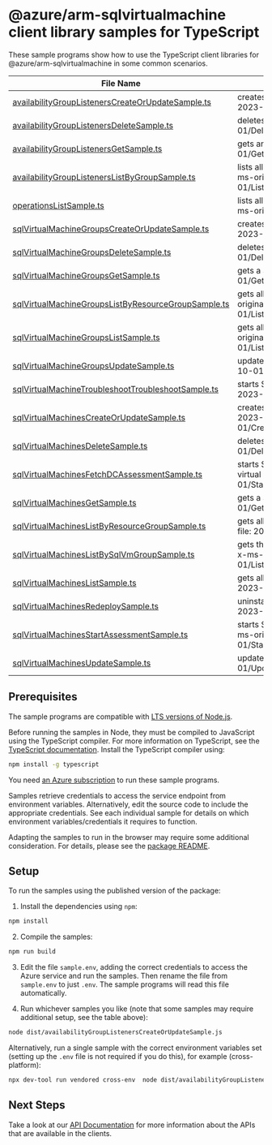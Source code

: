# @azure/arm-sqlvirtualmachine client library samples for TypeScript

These sample programs show how to use the TypeScript client libraries for @azure/arm-sqlvirtualmachine in some common scenarios.

| **File Name**                                                                                           | **Description**                                                                                                                                                     |
| ------------------------------------------------------------------------------------------------------- | ------------------------------------------------------------------------------------------------------------------------------------------------------------------- |
| [availabilityGroupListenersCreateOrUpdateSample.ts][availabilitygrouplistenerscreateorupdatesample]     | creates or updates an availability group listener. x-ms-original-file: 2023-10-01/CreateOrUpdateAvailabilityGroupListener.json                                      |
| [availabilityGroupListenersDeleteSample.ts][availabilitygrouplistenersdeletesample]                     | deletes an availability group listener. x-ms-original-file: 2023-10-01/DeleteAvailabilityGroupListener.json                                                         |
| [availabilityGroupListenersGetSample.ts][availabilitygrouplistenersgetsample]                           | gets an availability group listener. x-ms-original-file: 2023-10-01/GetAvailabilityGroupListener.json                                                               |
| [availabilityGroupListenersListByGroupSample.ts][availabilitygrouplistenerslistbygroupsample]           | lists all availability group listeners in a SQL virtual machine group. x-ms-original-file: 2023-10-01/ListByGroupAvailabilityGroupListener.json                     |
| [operationsListSample.ts][operationslistsample]                                                         | lists all of the available SQL Virtual Machine Rest API operations. x-ms-original-file: 2023-10-01/ListOperation.json                                               |
| [sqlVirtualMachineGroupsCreateOrUpdateSample.ts][sqlvirtualmachinegroupscreateorupdatesample]           | creates or updates a SQL virtual machine group. x-ms-original-file: 2023-10-01/CreateOrUpdateSqlVirtualMachineGroup.json                                            |
| [sqlVirtualMachineGroupsDeleteSample.ts][sqlvirtualmachinegroupsdeletesample]                           | deletes a SQL virtual machine group. x-ms-original-file: 2023-10-01/DeleteSqlVirtualMachineGroup.json                                                               |
| [sqlVirtualMachineGroupsGetSample.ts][sqlvirtualmachinegroupsgetsample]                                 | gets a SQL virtual machine group. x-ms-original-file: 2023-10-01/GetSqlVirtualMachineGroup.json                                                                     |
| [sqlVirtualMachineGroupsListByResourceGroupSample.ts][sqlvirtualmachinegroupslistbyresourcegroupsample] | gets all SQL virtual machine groups in a resource group. x-ms-original-file: 2023-10-01/ListByResourceGroupSqlVirtualMachineGroup.json                              |
| [sqlVirtualMachineGroupsListSample.ts][sqlvirtualmachinegroupslistsample]                               | gets all SQL virtual machine groups in a subscription. x-ms-original-file: 2023-10-01/ListSubscriptionSqlVirtualMachineGroup.json                                   |
| [sqlVirtualMachineGroupsUpdateSample.ts][sqlvirtualmachinegroupsupdatesample]                           | updates SQL virtual machine group tags. x-ms-original-file: 2023-10-01/UpdateSqlVirtualMachineGroup.json                                                            |
| [sqlVirtualMachineTroubleshootTroubleshootSample.ts][sqlvirtualmachinetroubleshoottroubleshootsample]   | starts SQL virtual machine troubleshooting. x-ms-original-file: 2023-10-01/TroubleshootSqlVirtualMachine.json                                                       |
| [sqlVirtualMachinesCreateOrUpdateSample.ts][sqlvirtualmachinescreateorupdatesample]                     | creates or updates a SQL virtual machine. x-ms-original-file: 2023-10-01/CreateOrUpdateSqlVirtualMachineAutomatedBackupWeekly.json                                  |
| [sqlVirtualMachinesDeleteSample.ts][sqlvirtualmachinesdeletesample]                                     | deletes a SQL virtual machine. x-ms-original-file: 2023-10-01/DeleteSqlVirtualMachine.json                                                                          |
| [sqlVirtualMachinesFetchDCAssessmentSample.ts][sqlvirtualmachinesfetchdcassessmentsample]               | starts SQL best practices Assessment with Disk Config rules on SQL virtual machine x-ms-original-file: 2023-10-01/StartDiskConfigAssessmentOnSqlVirtualMachine.json |
| [sqlVirtualMachinesGetSample.ts][sqlvirtualmachinesgetsample]                                           | gets a SQL virtual machine. x-ms-original-file: 2023-10-01/GetSqlVirtualMachine.json                                                                                |
| [sqlVirtualMachinesListByResourceGroupSample.ts][sqlvirtualmachineslistbyresourcegroupsample]           | gets all SQL virtual machines in a resource group. x-ms-original-file: 2023-10-01/ListByResourceGroupSqlVirtualMachine.json                                         |
| [sqlVirtualMachinesListBySqlVmGroupSample.ts][sqlvirtualmachineslistbysqlvmgroupsample]                 | gets the list of sql virtual machines in a SQL virtual machine group. x-ms-original-file: 2023-10-01/ListBySqlVirtualMachineGroupSqlVirtualMachine.json             |
| [sqlVirtualMachinesListSample.ts][sqlvirtualmachineslistsample]                                         | gets all SQL virtual machines in a subscription. x-ms-original-file: 2023-10-01/ListSubscriptionSqlVirtualMachine.json                                              |
| [sqlVirtualMachinesRedeploySample.ts][sqlvirtualmachinesredeploysample]                                 | uninstalls and reinstalls the SQL IaaS Extension. x-ms-original-file: 2023-10-01/RedeploySqlVirtualMachine.json                                                     |
| [sqlVirtualMachinesStartAssessmentSample.ts][sqlvirtualmachinesstartassessmentsample]                   | starts SQL best practices Assessment on SQL virtual machine. x-ms-original-file: 2023-10-01/StartAssessmentOnSqlVirtualMachine.json                                 |
| [sqlVirtualMachinesUpdateSample.ts][sqlvirtualmachinesupdatesample]                                     | updates SQL virtual machine tags. x-ms-original-file: 2023-10-01/UpdateSqlVirtualMachine.json                                                                       |

## Prerequisites

The sample programs are compatible with [LTS versions of Node.js](https://github.com/nodejs/release#release-schedule).

Before running the samples in Node, they must be compiled to JavaScript using the TypeScript compiler. For more information on TypeScript, see the [TypeScript documentation][typescript]. Install the TypeScript compiler using:

```bash
npm install -g typescript
```

You need [an Azure subscription][freesub] to run these sample programs.

Samples retrieve credentials to access the service endpoint from environment variables. Alternatively, edit the source code to include the appropriate credentials. See each individual sample for details on which environment variables/credentials it requires to function.

Adapting the samples to run in the browser may require some additional consideration. For details, please see the [package README][package].

## Setup

To run the samples using the published version of the package:

1. Install the dependencies using `npm`:

```bash
npm install
```

2. Compile the samples:

```bash
npm run build
```

3. Edit the file `sample.env`, adding the correct credentials to access the Azure service and run the samples. Then rename the file from `sample.env` to just `.env`. The sample programs will read this file automatically.

4. Run whichever samples you like (note that some samples may require additional setup, see the table above):

```bash
node dist/availabilityGroupListenersCreateOrUpdateSample.js
```

Alternatively, run a single sample with the correct environment variables set (setting up the `.env` file is not required if you do this), for example (cross-platform):

```bash
npx dev-tool run vendored cross-env  node dist/availabilityGroupListenersCreateOrUpdateSample.js
```

## Next Steps

Take a look at our [API Documentation][apiref] for more information about the APIs that are available in the clients.

[availabilitygrouplistenerscreateorupdatesample]: https://github.com/Azure/azure-sdk-for-js/blob/main/sdk/sqlvirtualmachine/arm-sqlvirtualmachine/samples/v5/typescript/src/availabilityGroupListenersCreateOrUpdateSample.ts
[availabilitygrouplistenersdeletesample]: https://github.com/Azure/azure-sdk-for-js/blob/main/sdk/sqlvirtualmachine/arm-sqlvirtualmachine/samples/v5/typescript/src/availabilityGroupListenersDeleteSample.ts
[availabilitygrouplistenersgetsample]: https://github.com/Azure/azure-sdk-for-js/blob/main/sdk/sqlvirtualmachine/arm-sqlvirtualmachine/samples/v5/typescript/src/availabilityGroupListenersGetSample.ts
[availabilitygrouplistenerslistbygroupsample]: https://github.com/Azure/azure-sdk-for-js/blob/main/sdk/sqlvirtualmachine/arm-sqlvirtualmachine/samples/v5/typescript/src/availabilityGroupListenersListByGroupSample.ts
[operationslistsample]: https://github.com/Azure/azure-sdk-for-js/blob/main/sdk/sqlvirtualmachine/arm-sqlvirtualmachine/samples/v5/typescript/src/operationsListSample.ts
[sqlvirtualmachinegroupscreateorupdatesample]: https://github.com/Azure/azure-sdk-for-js/blob/main/sdk/sqlvirtualmachine/arm-sqlvirtualmachine/samples/v5/typescript/src/sqlVirtualMachineGroupsCreateOrUpdateSample.ts
[sqlvirtualmachinegroupsdeletesample]: https://github.com/Azure/azure-sdk-for-js/blob/main/sdk/sqlvirtualmachine/arm-sqlvirtualmachine/samples/v5/typescript/src/sqlVirtualMachineGroupsDeleteSample.ts
[sqlvirtualmachinegroupsgetsample]: https://github.com/Azure/azure-sdk-for-js/blob/main/sdk/sqlvirtualmachine/arm-sqlvirtualmachine/samples/v5/typescript/src/sqlVirtualMachineGroupsGetSample.ts
[sqlvirtualmachinegroupslistbyresourcegroupsample]: https://github.com/Azure/azure-sdk-for-js/blob/main/sdk/sqlvirtualmachine/arm-sqlvirtualmachine/samples/v5/typescript/src/sqlVirtualMachineGroupsListByResourceGroupSample.ts
[sqlvirtualmachinegroupslistsample]: https://github.com/Azure/azure-sdk-for-js/blob/main/sdk/sqlvirtualmachine/arm-sqlvirtualmachine/samples/v5/typescript/src/sqlVirtualMachineGroupsListSample.ts
[sqlvirtualmachinegroupsupdatesample]: https://github.com/Azure/azure-sdk-for-js/blob/main/sdk/sqlvirtualmachine/arm-sqlvirtualmachine/samples/v5/typescript/src/sqlVirtualMachineGroupsUpdateSample.ts
[sqlvirtualmachinetroubleshoottroubleshootsample]: https://github.com/Azure/azure-sdk-for-js/blob/main/sdk/sqlvirtualmachine/arm-sqlvirtualmachine/samples/v5/typescript/src/sqlVirtualMachineTroubleshootTroubleshootSample.ts
[sqlvirtualmachinescreateorupdatesample]: https://github.com/Azure/azure-sdk-for-js/blob/main/sdk/sqlvirtualmachine/arm-sqlvirtualmachine/samples/v5/typescript/src/sqlVirtualMachinesCreateOrUpdateSample.ts
[sqlvirtualmachinesdeletesample]: https://github.com/Azure/azure-sdk-for-js/blob/main/sdk/sqlvirtualmachine/arm-sqlvirtualmachine/samples/v5/typescript/src/sqlVirtualMachinesDeleteSample.ts
[sqlvirtualmachinesfetchdcassessmentsample]: https://github.com/Azure/azure-sdk-for-js/blob/main/sdk/sqlvirtualmachine/arm-sqlvirtualmachine/samples/v5/typescript/src/sqlVirtualMachinesFetchDCAssessmentSample.ts
[sqlvirtualmachinesgetsample]: https://github.com/Azure/azure-sdk-for-js/blob/main/sdk/sqlvirtualmachine/arm-sqlvirtualmachine/samples/v5/typescript/src/sqlVirtualMachinesGetSample.ts
[sqlvirtualmachineslistbyresourcegroupsample]: https://github.com/Azure/azure-sdk-for-js/blob/main/sdk/sqlvirtualmachine/arm-sqlvirtualmachine/samples/v5/typescript/src/sqlVirtualMachinesListByResourceGroupSample.ts
[sqlvirtualmachineslistbysqlvmgroupsample]: https://github.com/Azure/azure-sdk-for-js/blob/main/sdk/sqlvirtualmachine/arm-sqlvirtualmachine/samples/v5/typescript/src/sqlVirtualMachinesListBySqlVmGroupSample.ts
[sqlvirtualmachineslistsample]: https://github.com/Azure/azure-sdk-for-js/blob/main/sdk/sqlvirtualmachine/arm-sqlvirtualmachine/samples/v5/typescript/src/sqlVirtualMachinesListSample.ts
[sqlvirtualmachinesredeploysample]: https://github.com/Azure/azure-sdk-for-js/blob/main/sdk/sqlvirtualmachine/arm-sqlvirtualmachine/samples/v5/typescript/src/sqlVirtualMachinesRedeploySample.ts
[sqlvirtualmachinesstartassessmentsample]: https://github.com/Azure/azure-sdk-for-js/blob/main/sdk/sqlvirtualmachine/arm-sqlvirtualmachine/samples/v5/typescript/src/sqlVirtualMachinesStartAssessmentSample.ts
[sqlvirtualmachinesupdatesample]: https://github.com/Azure/azure-sdk-for-js/blob/main/sdk/sqlvirtualmachine/arm-sqlvirtualmachine/samples/v5/typescript/src/sqlVirtualMachinesUpdateSample.ts
[apiref]: https://learn.microsoft.com/javascript/api/@azure/arm-sqlvirtualmachine?view=azure-node-preview
[freesub]: https://azure.microsoft.com/free/
[package]: https://github.com/Azure/azure-sdk-for-js/tree/main/sdk/sqlvirtualmachine/arm-sqlvirtualmachine/README.md
[typescript]: https://www.typescriptlang.org/docs/home.html
